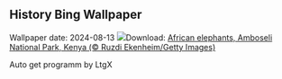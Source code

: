 ## History Bing Wallpaper
Wallpaper date: 2024-08-13
![](https://www.bing.com/th?id=OHR.ElephantsAmboseli_EN-US1913542949_UHD.jpg&w=1000)Download: [African elephants, Amboseli National Park, Kenya (© Ruzdi Ekenheim/Getty Images)](https://www.bing.com/th?id=OHR.ElephantsAmboseli_EN-US1913542949_UHD.jpg)

Auto get programm by LtgX
